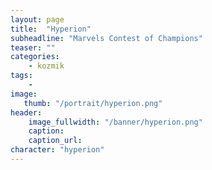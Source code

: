 ```yaml
---
layout: page
title:  "Hyperion"
subheadline: "Marvels Contest of Champions"
teaser: ""
categories:
    - kozmik
tags:
    -
image:
   thumb: "/portrait/hyperion.png"
header:
    image_fullwidth: "/banner/hyperion.png"
    caption: 
    caption_url:  
character: "hyperion"
---
```

